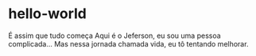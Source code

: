 # hello-world
É assim que tudo começa
Aqui é o Jeferson, eu sou uma pessoa complicada... Mas nessa jornada chamada vida, eu tô tentando melhorar.
